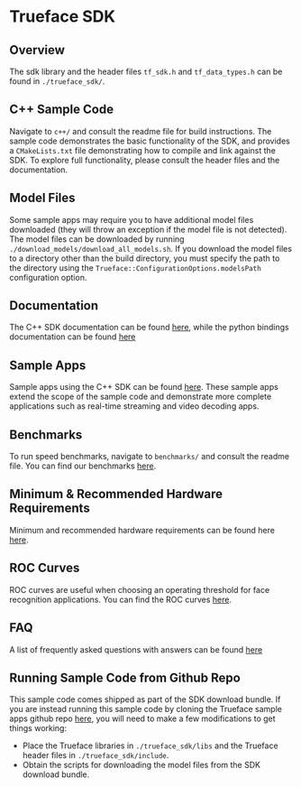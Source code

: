 # Trueface SDK

## Overview
The sdk library and the header files `tf_sdk.h` and `tf_data_types.h` can be found in `./trueface_sdk/`.

## C++ Sample Code
Navigate to `c++/` and consult the readme file for build instructions.
The sample code demonstrates the basic functionality of the SDK, and provides a `CMakeLists.txt` file demonstrating how to compile and link against the SDK.
To explore full functionality, please consult the header files and the documentation.

## Model Files
Some sample apps may require you to have additional model files downloaded (they will throw an exception if the model file is not detected).
The model files can be downloaded by running `./download_models/download_all_models.sh`. 
If you download the model files to a directory other than the build directory, you must specify the path to the directory using the `Trueface::ConfigurationOptions.modelsPath` configuration option.

## Documentation
The C++ SDK documentation can be found [here](https://reference.trueface.ai/cpp/master/latest/index.html), while the python bindings documentation can be found [here](https://reference.trueface.ai/cpp/master/latest/py/index.html)

## Sample Apps
Sample apps using the C++ SDK can be found [here](https://github.com/getchui/sample-apps). 
These sample apps extend the scope of the sample code and demonstrate more complete applications such as real-time streaming and video decoding apps.

## Benchmarks
To run speed benchmarks, navigate to `benchmarks/` and consult the readme file.
You can find our benchmarks [here](https://docs.trueface.ai/benchmarks).

## Minimum & Recommended Hardware Requirements
Minimum and recommended hardware requirements can be found here [here](https://docs.trueface.ai/minimum-recommended-hardware-requirements).

## ROC Curves
ROC curves are useful when choosing an operating threshold for face recognition applications. You can find the ROC curves [here](https://docs.trueface.ai/roc-curves).

## FAQ
A list of frequently asked questions with answers can be found [here](https://reference.trueface.ai/cpp/master/latest/faq.html)

## Running Sample Code from Github Repo
This sample code comes shipped as part of the SDK download bundle. 
If you are instead running this sample code by cloning the Trueface sample apps github repo [here](https://github.com/getchui/sample-apps), you will need to make a few modifications to get things working:

* Place the Trueface libraries in `./trueface_sdk/libs` and the Trueface header files in `./trueface_sdk/include`.
* Obtain the scripts for downloading the model files from the SDK download bundle.
